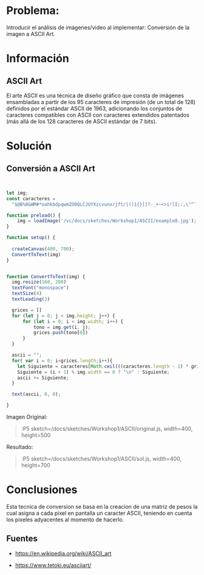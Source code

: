 # Problema:

Introducir el análisis de imágenes/video al implementar: Conversión de la imagen a ASCII Art.

# Información

## ASCII Art

El arte ASCII es una técnica de diseño gráfico que consta de imágenes ensambladas a partir de los 95 caracteres de impresión  (de un total de 128) definidos por el estándar ASCII de 1963, adicionando los conjuntos de caracteres compatibles con ASCII con caracteres extendidos patentados (más allá de los 128 caracteres de ASCII estándar de 7 bits).


# Solución

## Conversión a ASCII Art


``` javascript


let img;
const caracteres =
  "$@B%8&WM#*oahkbdpqwmZO0QLCJUYXzcvunxrjft/|()1{}[]?-_+~<>i!lI;:,\"^`'. ";

function preload() {
    img = loadImage('/vc/docs/sketches/Workshop1/ASCII/example8.jpg');
}

function setup() {
  
  createCanvas(400, 700);
  ConvertToText(img)
}


function ConvertToText(img) {
  img.resize(160, 200)
  textFont("monospace")
  textSize(4)
  textLeading(3)

  grices = []
  for (let j = 0; j < img.height; j++) {
      for (let i = 0; i < img.width; i++) {
          tono = img.get(i, j);
          grices.push(tono[0])
      }
  }

  ascii = "";
  for( var i = 0; i<grices.length;i++){
    let Siguiente = caracteres[Math.ceil(((caracteres.length - 1) * grices[i]) / 255)];
    Siguiente = (i + 1) % img.width == 0 ? "\n" : Siguiente;
    ascii += Siguiente;
  }

  text(ascii, 0, 0);

}

``` 

Imagen Original:

> :P5 sketch=/docs/sketches/Workshop1/ASCII/original.js, width=400, height=500

Resultado:

> :P5 sketch=/docs/sketches/Workshop1/ASCII/sol.js, width=400, height=700


# Conclusiones

Esta tecnica de conversion se basa en la creacion de una matriz de pesos la cual asigna a cada pixel en pantalla un caracter ASCII, teniendo en cuenta los pixeles adyacentes al momento de hacerlo. 

## Fuentes

- https://en.wikipedia.org/wiki/ASCII_art

- https://www.tetoki.eu/asciiart/
